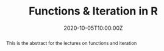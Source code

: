 ---
abstract: This is the abstract for the lectures on functions and iteration
address:
  city: Richmond
  country: United States
  postcode: "23284"
  region: VA
  street: 1000 West Cary Street
all_day: false
date: "2020-10-05T10:00:00Z"
date_end: "2020-10-05T15:00:00Z"
event: Data Literacy Lecture on Functions and Iteration
event_url: https://us02web.zoom.us/j/86289645889?pwd=YzVBZlhPYUwydE5pNWVhTFExSlA2Zz09
featured: false
location: Center for Environmental Studies
math: false
summary: To expand R, we can write lots of code over and over again **or** we can write code smartly focusing on resuse.  This lecture covers the basics behind functions and iteration in R.
tags: []
keywords: ["data munging"]
title: Functions & Iteration in R
url_code: ""
url_pdf: ""
url_slides: "/slides/functions_iteration.html"
url_video: ""
---